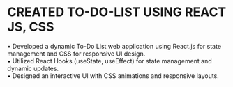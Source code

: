 # CREATED TO-DO-LIST USING REACT JS, CSS

• Developed a dynamic To-Do List web application using React.js for state management and CSS for responsive UI design. <br>
• Utilized React Hooks (useState, useEffect) for state management and dynamic updates. <br>
• Designed an interactive UI with CSS animations and responsive layouts.